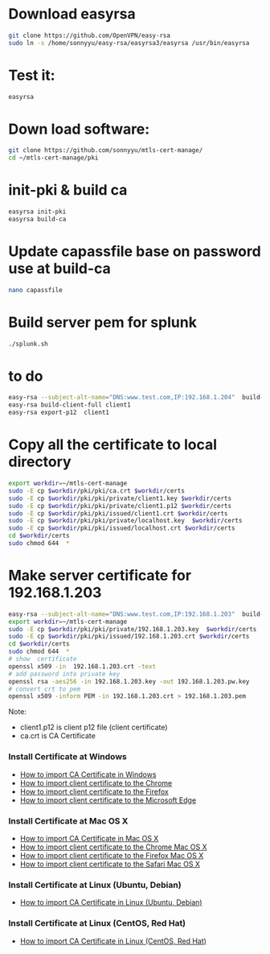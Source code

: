 # Download easyrsa
```bash
git clone https://github.com/OpenVPN/easy-rsa
sudo ln -s /home/sonnyyu/easy-rsa/easyrsa3/easyrsa /usr/bin/easyrsa
```
# Test it:
```bash
easyrsa
```
# Down load software:
```bash
git clone https://github.com/sonnyyu/mtls-cert-manage/
cd ~/mtls-cert-manage/pki
```
# init-pki & build ca
```bash
easyrsa init-pki
easyrsa build-ca
```
# Update capassfile base on password use at build-ca
```bash
nano capassfile
```
# Build server pem for splunk
```bash
./splunk.sh
```

# to do
```bash
easy-rsa --subject-alt-name="DNS:www.test.com,IP:192.168.1.204"  build-server-full localhost nopass
easy-rsa build-client-full client1 
easy-rsa export-p12  client1
```
# Copy all the certificate to local directory
```bash
export workdir=~/mtls-cert-manage
sudo -E cp $workdir/pki/pki/ca.crt $workdir/certs 
sudo -E cp $workdir/pki/pki/private/client1.key $workdir/certs
sudo -E cp $workdir/pki/pki/private/client1.p12 $workdir/certs
sudo -E cp $workdir/pki/pki/issued/client1.crt $workdir/certs
sudo -E cp $workdir/pki/pki/private/localhost.key  $workdir/certs
sudo -E cp $workdir/pki/pki/issued/localhost.crt $workdir/certs
cd $workdir/certs
sudo chmod 644  *
```
# Make server certificate for 192.168.1.203
```bash
easy-rsa --subject-alt-name="DNS:www.test.com,IP:192.168.1.203"  build-server-full 192.168.1.203 nopass
export workdir=~/mtls-cert-manage
sudo -E cp $workdir/pki/pki/private/192.168.1.203.key  $workdir/certs
sudo -E cp $workdir/pki/pki/issued/192.168.1.203.crt $workdir/certs
cd $workdir/certs
sudo chmod 644  *
# show  certificate
openssl x509 -in  192.168.1.203.crt -text
# add password into private key
openssl rsa -aes256 -in 192.168.1.203.key -out 192.168.1.203.pw.key
# convert crt to pem
openssl x509 -inform PEM -in 192.168.1.203.crt > 192.168.1.203.pem
```
Note: 
- client1.p12 is client p12 file (client certificate)
- ca.crt is CA Certificate 

### Install Certificate at Windows

- [How to import CA Certificate in Windows](https://community.spiceworks.com/how_to/1839-installing-self-signed-ca-certificate-in-windows)
- [How to import client certificate to the Chrome](https://www.wipo.int/pct-safe/en/support/cert_import_backup_chrome.html)
- [How to import client certificate to the Firefox](https://doc.primekey.com/ejbca-cloud/ejbca-cloud-aws/quick-start-guide/import-certificate-to-mozilla-firefox)
- [How to import client certificate to the Microsoft Edge](https://www.wipo.int/pct-safe/en/support/cert_import_backup_edge.html)

### Install Certificate at Mac OS X

- [How to import CA Certificate in Mac OS X](https://www.eduhk.hk/ocio/content/faq-how-add-root-certificate-mac-os-x)
- [How to import client certificate to the Chrome Mac OS X](https://www.comodo.com/support/products/authentication_certs/setup/mac_chrome.php)
- [How to import client certificate to the Firefox Mac OS X](https://www.digicert.com/kb/ssl-support/personal-ids/import-into-firefox-mac.htm)
- [How to import client certificate to the Safari Mac OS X](https://www.digicert.com/kb/ssl-support/p12-import-export-mac-server.htm)

### Install Certificate at Linux (Ubuntu, Debian)
- [How to import CA Certificate in Linux (Ubuntu, Debian)](https://grumpytechie.net/2020/02/25/adding-custom-root-ca-certificates-to-debian/)

### Install Certificate at Linux (CentOS, Red Hat)
- [How to import CA Certificate in Linux (CentOS, Red Hat)](https://it.megocollector.com/tips-and-tricks/add-root-certificates-to-a-centos-linux-server/)




































